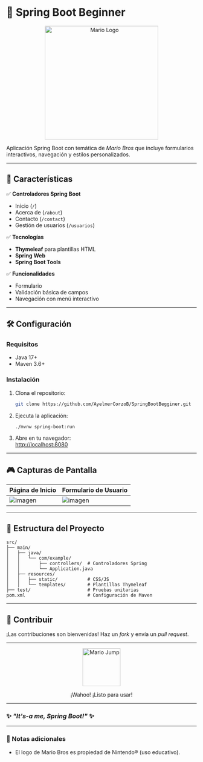 # 🚀 Spring Boot Beginner

<div align="center">
  <img src="https://upload.wikimedia.org/wikipedia/commons/0/05/Mario_Series_Logo.svg" alt="Mario Logo" width="300">
</div>

Aplicación Spring Boot con temática de *Mario Bros* que incluye formularios interactivos, navegación y estilos personalizados.  

---

## 🌟 Características  
✅ **Controladores Spring Boot**  
- Inicio (`/`)  
- Acerca de (`/about`)  
- Contacto (`/contact`)  
- Gestión de usuarios (`/usuarios`)  

✅ **Tecnologías**  
- **Thymeleaf** para plantillas HTML
- **Spring Web**
- **Spring Boot Tools**

✅ **Funcionalidades**  
- Formulario
- Validación básica de campos  
- Navegación con menú interactivo  

---

## 🛠️ Configuración  

### Requisitos  
- Java 17+  
- Maven 3.6+  

### Instalación  
1. Clona el repositorio:  
   ```bash
   git clone https://github.com/AyelmerCorzoB/SpringBootBegginer.git
   ```
2. Ejecuta la aplicación:  
   ```bash
   ./mvnw spring-boot:run
   ```
3. Abre en tu navegador:  
   [http://localhost:8080](http://localhost:8080)  

---

## 🎮 Capturas de Pantalla  

| Página de Inicio | Formulario de Usuario |
|------------------|-----------------------|
| ![imagen](https://github.com/user-attachments/assets/ee1a09e8-3a4b-4e9c-90a7-ae279a77f9e6)| ![imagen](https://github.com/user-attachments/assets/006a57d6-92d7-4c99-91a5-8c6d10d230d9)|

---

## 📂 Estructura del Proyecto  
```  
src/
├── main/
│   ├── java/
│   │   └── com/example/
│   │       ├── controllers/  # Controladores Spring
│   │       └── Application.java
│   ├── resources/
│   │   ├── static/           # CSS/JS
│   │   └── templates/        # Plantillas Thymeleaf
├── test/                     # Pruebas unitarias
pom.xml                       # Configuración de Maven
```  

---

## 🤝 Contribuir  
¡Las contribuciones son bienvenidas! Haz un *fork* y envía un *pull request*.  

---


<div align="center">
  <img src="https://purepng.com/public/uploads/large/purepng.com-super-mario-hairmariosuper-mariovideo-gamefictional-characternintendoshigeru-miyamotomario-franchise-1701528638430pjpth.png" alt="Mario Jump" width="100">
  <p>¡Wahoo! ¡Listo para usar!</p>
</div>

---

### ✨ *"It's-a me, Spring Boot!"* ✨  

--- 

### 📌 Notas adicionales  
- El logo de Mario Bros es propiedad de Nintendo® (uso educativo).  
